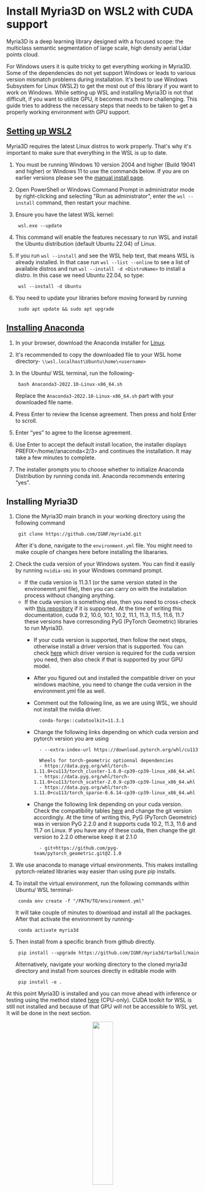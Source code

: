 # Install Myria3D on WSL2 with CUDA support

Myria3D is a deep learning library designed with a focused scope: the multiclass semantic segmentation of large scale, high density aerial Lidar points cloud.

For Windows users it is quite tricky to get everything working in Myria3D. Some of the dependencies do not yet support Windows or leads to various version mismatch problems during installation. It's best to use Windows Subsystem for Linux (WSL2) to get the most out of this library if you want to work on Windows. While setting up WSL and installing Myria3D is not that difficult, if you want to utilize GPU, it becomes much more challenging. This guide tries to address the necessary steps that needs to be taken to get a properly working environment with GPU support. 

## [Setting up WSL2](https://learn.microsoft.com/en-us/windows/wsl/install)

Myria3D requires the latest Linux distros to work properly. That's why it's important to make sure that everything in the WSL is up to date.

1. You must be running Windows 10 version 2004 and higher (Build 19041 and higher) or Windows 11 to use the commands below. If you are on earlier versions please see the [manual install page](https://learn.microsoft.com/en-us/windows/wsl/install-manual).
2. Open PowerShell or Windows Command Prompt in administrator mode by right-clicking and selecting "Run as administrator", enter the ``wsl --install`` command, then restart your machine.
3. Ensure you have the latest WSL kernel:
        
        wsl.exe --update
4. This command will enable the features necessary to run WSL and install the Ubuntu distribution (default Ubuntu 22.04) of Linux.
5. If you run ``wsl --install`` and see the WSL help text, that means WSL is already installed. In that case run ``wsl --list --online`` to see a list of available distros and run ``wsl --install -d <DistroName>`` to install a distro. In this case we need Ubuntu 22.04, so type:

        wsl --install -d Ubuntu
6. You need to update your libraries before moving forward by running 

        sudo apt update && sudo apt upgrade

## [Installing Anaconda](https://docs.anaconda.com/anaconda/install/linux/)

1. In your browser, download the Anaconda installer for [Linux](https://www.anaconda.com/products/distribution#linux).
2. It's recommended to copy the downloaded file to your WSL home directory- ``\\wsl.localhost\Ubuntu\home\<username>``
3. In the Ubuntu/ WSL terminal, run the following-

        bash Anaconda3-2022.10-Linux-x86_64.sh
    Replace the ``Anaconda3-2022.10-Linux-x86_64.sh`` part with your downloaded file name.
4. Press Enter to review the license agreement. Then press and hold Enter to scroll.
5. Enter “yes” to agree to the license agreement.
6. Use Enter to accept the default install location, the installer displays PREFIX=/home/<USER>/anaconda<2/3> and continues the installation. It may take a few minutes to complete.
7. The installer prompts you to choose whether to initialize Anaconda Distribution by running conda init. Anaconda recommends entering “yes”.

## Installing Myria3D

1. Clone the Myria3D main branch in your working directory using the following command
        
        
        git clone https://github.com/IGNF/myria3d.git
       
   After it's done, navigate to the `environment.yml` file. You might need to make couple of changes here before installing the libararies.
        
2. Check the cuda version of your Windows system. You can find it easily by running ``nvidia-smi`` in your Windows command prompt.
    - If the cuda version is 11.3.1 (or the same version stated in the environemnt.yml file), then you can carry on with the installation process without changing anything.
    - If the cuda version is something else, then you need to cross-check with [this repository](https://data.pyg.org/whl/) if it is supported. At the time of writing this documentation, cuda 9.2, 10.0, 10.1, 10.2, 11.1, 11.3, 11.5, 11.6, 11.7 these versions have corresonding PyG (PyTorch Geometric) libraries to run Myria3D.
        - If your cuda version is supported, then follow the next steps, otherwise install a driver version that is supported. You can check [here](https://docs.nvidia.com/cuda/cuda-toolkit-release-notes/index.html#id4) which driver version is required for the cuda version you need, then also check if that is supported by your GPU model.
        - After you figured out and installed the compatible driver on your windows machine, you need to change the cuda version in the environment.yml file as well.
        - Comment out the following line, as we are using WSL, we should not install the nvidia driver. 

                conda-forge::cudatoolkit=11.3.1
        - Change the following links depending on which cuda version and pytorch version you are using
        
                - --extra-index-url https://download.pytorch.org/whl/cu113
        
                Wheels for torch-geometric optionnal dependencies
                - https://data.pyg.org/whl/torch-1.11.0+cu113/torch_cluster-1.6.0-cp39-cp39-linux_x86_64.whl
                - https://data.pyg.org/whl/torch-1.11.0+cu113/torch_scatter-2.0.9-cp39-cp39-linux_x86_64.whl
                - https://data.pyg.org/whl/torch-1.11.0+cu113/torch_sparse-0.6.14-cp39-cp39-linux_x86_64.whl
        - Change the following link depending on your cuda version. Check the compatibility tables [here](https://github.com/pyg-team/pytorch_geometric#pip-wheels) and change the git version accordingly. At the time of writing this, PyG (PyTorch Geometric) was in version PyG 2.2.0 and it supports cuda 10.2, 11.3, 11.6 and 11.7 on Linux. If you have any of these cuda, then change the git version to 2.2.0 otherwise keep it at 2.1.0 

                - git+https://github.com/pyg-team/pytorch_geometric.git@2.1.0

3. We use anaconda to manage virtual environments. This makes installing pytorch-related libraries way easier than using pure pip installs.

4. To install the virtual environment, run the following commands within Ubuntu/ WSL terminal-

        conda env create -f "/PATH/TO/environment.yml"

    It will take couple of minutes to download and install all the packages. After that activate the environment by running-

        conda activate myria3d
5. Then install from a specific branch from github directly.

        pip install --upgrade https://github.com/IGNF/myria3d/tarball/main
        
   Alternatively, navigate your working directory to the cloned myria3d directory and install from sources directly in editable mode with

        pip install -e .

At this point Myria3D is installed and you can move ahead with inference or testing using the method stated [here](https://ignf.github.io/myria3d/tutorials/make_predictions.html) (CPU-only). CUDA toolkit for WSL is still not installed and because of that GPU will not be accessible to WSL yet. It will be done in the next section. 
        
<p align="center" width="100%">
    <img width="33%" src="https://docs.nvidia.com/cuda/wsl-user-guide/_images/wsl-launch-upt-0625-rz.png">
</p>        
        
## [Install cuda in WSL](https://docs.nvidia.com/cuda/wsl-user-guide/index.html#getting-started-with-cuda-on-wsl-2)


**Do not install any driver within the WSL environment. For building a CUDA application, you will need CUDA Toolkit.** The latest NVIDIA Windows GPU Driver will fully support WSL 2. With CUDA support in the driver, existing applications (compiled elsewhere on a Linux system for the same target GPU) can run unmodified within the WSL environment. The CUDA WSL-Ubuntu local installer does not contain the NVIDIA Linux GPU driver, so by following the steps below, you will be able to get just the CUDA toolkit installed on WSL.
        

1. First, remove the old GPG key:

        sudo apt-key del 7fa2af80
 
2. Go to this [link](https://developer.nvidia.com/cuda-toolkit-archive) and choose the cuda toolkit version according to your Windows NVIDIA driver's cuda version. For demonstration purposes, [cudatoolkit 11.3.1](https://developer.nvidia.com/cuda-11-3-1-download-archive?target_os=Linux&target_arch=x86_64&Distribution=WSL-Ubuntu&target_version=2.0&target_type=deb_local) is shown here.
3. Run the following commands **one by one**.

        wget https://developer.download.nvidia.com/compute/cuda/repos/wsl-ubuntu/x86_64/cuda-wsl-ubuntu.pin
        sudo mv cuda-wsl-ubuntu.pin /etc/apt/preferences.d/cuda-repository-pin-600
        wget https://developer.download.nvidia.com/compute/cuda/11.3.1/local_installers/cuda-repo-wsl-ubuntu-11-3-local_11.3.1-1_amd64.deb
        sudo dpkg -i cuda-repo-wsl-ubuntu-11-3-local_11.3.1-1_amd64.deb
        sudo apt-key add /var/cuda-repo-wsl-ubuntu-11-3-local/7fa2af80.pub
        sudo apt-get update
        sudo apt-get -y install cuda

    If in any step there is an error, just run the commands that are shown on the terminal. For example ``sudo apt-key add ___`` command might be shown on the terminal as the next step. If the links have some placeholder values, it's better to just use commands shown on the terminal to be error-free. 

    After running these commands cuda toolkit will be installed on WSL and Myria3D GPU functionalities can be used.





        
## Troubleshooting

- *OSError(libcusparse.so.11 cannot open shared object file no such file or directory)* ([**](https://github.com/pyg-team/pytorch_geometric/issues/2040#issuecomment-766610625))
    - open the .bashrc file from your Ubuntu home directory and at the end of the file, add the following line (replace anaconda3 with miniconda3 if needed)

            export LD_LIBRARY_PATH="/home/${USER}/anaconda3/envs/myria3d/lib:$LD_LIBRARY_PATH" 

- *ImportError: /lib/x86_64-linux-gnu/libstdc++.so.6: version `GLIBCXX_3.4.30' not found* ([**](https://askubuntu.com/a/582910))

    - run the following commands in your Ubuntu/ WSL terminal

            sudo add-apt-repository ppa:ubuntu-toolchain-r/test
            sudo apt-get update
            sudo apt-get install --only-upgrade libstdc++6
- GPU-related errors: 
        
    - *RuntimeError: Found no NVIDIA driver on your system. Please check that you have an NVIDIA GPU and installed a driver from http://www.nvidia.com/Download/index.aspx*
    - *Failed to initialize NVML: GPU access blocked by the operating system Failed to properly shut down NVML: GPU access blocked by the operating system*
    - *Failed to initialize NVML: Driver/library version mismatch*
    - any other GPU related errors

        - Make sure you followed the cuda installation part as well as the cuda toolkit version matching properly. If not, remove cuda completely and install again. [**](https://docs.nvidia.com/cuda/cuda-installation-guide-linux/index.html#removing-cuda-toolkit-and-driver)
        - Make sure to open the command prompt in Admin mode [**](https://forums.developer.nvidia.com/t/failed-to-properly-shut-down-nvml-gpu-access-blocked-by-the-operating-system/234413/5)
        - In some cases using the Admin mode blocks access to the GPU, use non-elevated command prompt if that occurs
        - Restart your WSL and try again [**](https://stackoverflow.com/a/43023000/8889660)
                
                wsl --shutdown

        - If the error persists then see if you have the correct GPU models. As of now, cuda toolkit in WSL is supported in **NVIDIA GeForce Game Ready or NVIDIA RTX/Quadro card**s only.


        


